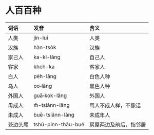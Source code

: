 # 人百百种

| 词语 | 发音 | 含义 |
| :--- | :--- | :--- |
| 人类 | jîn-luī | 人类 |
| 汉族 | hàn-tso̍k | 汉族 |
| 家己人 | ka-kī-lâng | 自己人 |
| 客家 | kheh-ka | 客家人 |
| 白人 | pe̍h-lâng | 白色人种 |
| 乌人 | oo‑lâng | 黑色人种 |
| 外国人 | guā‑kok-lâng | 外国人 |
| 毋成人 | m̄-tsiânn-lâng | 骂人不成人样，不像话 |
| 未成人 | buē-tsiânn-lâng | 未成年人 |
| 茨边头尾 | tshù-pinn-thâu-bué | 房屋两边及前后，指邻居 |

